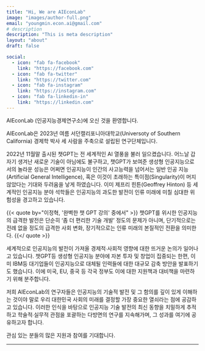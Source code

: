 ```yaml
---
title: "Hi, We are AIEconLab"
image: "images/author-full.png"
email: "youngmin.econ.ai@gmail.com"
# description
description: "This is meta description"
layout: "about"
draft: false

social:
  - icon: "fab fa-facebook"
    link: "https://facebook.com"
  - icon: "fab fa-twitter"
    link: "https://twitter.com"
  - icon: "fab fa-instagram"
    link: "https://instagram.com"
  - icon: "fab fa-linkedin-in"
    link: "https://linkedin.com"
---
```


AIEconLab (인공지능경제연구소)에 오신 것을 환영합니다.

AIEconLab은 2023년 여름 서던캘리포니아대학교(Universoty of Southern California) 경제학 박사 세 사람을 주축으로 설립된 연구단체입니다.

2022년 11월말 출시된 챗GPT는 전 세계적인 AI 열풍을 불러 일으켰습니다. 어느날 갑자기 생겨난 새로운 기술이 아님에도 불구하고, 챗GPT가 보여준 생성형 인공지능으로서의 놀라운 성능은 어쩌면 인공지능이 인간의 사고능력을 넘어서는 일반 인공 지능(Artificial General Intelligence), 혹은 이것이 초래하는 특이점(Singularity)이 머지 않았다는 기대와 두려움을 낳게 하였습니다. 이미 제프리 힌튼(Geoffrey Hinton) 등 세계적인 인공지능 분야 석학들은 인공지능의 과도한 발전이 인류 미래에 미칠 심대한 위험성을 경고하고 있습니다.

{{< quote by="이정혁, '완벽한 챗 GPT 강의' 중에서" >}}
챗GPT를 위시한 인공지능의 급격한 발전은 단순히 ‘좀 더 편리한 기술 개발’ 정도의 문제가 아니며, 단기적으로는 전례 없을 정도의 급격한 사회 변화, 장기적으로는 인류 미래의 본질적인 전환을 의미한다.
{{</ quote >}}

세계적으로 인공지능의 발전이 가져올 경제적∙사회적 영향에 대한 뜨거운 논의가 일어나고 있습니다. 챗GPT등 생성형 인공지능 분야에 자본 투자 및 창업이 집중되는 한편, 이미 IBM등  대기업들이 인공지능으로 대체될 인력들에 대한 대규모 감축 방안을 발표하기도 했습니다. 이에 미국, EU, 중국 등 각국 정부도 이에 대한 지원책과 대비책을 마련하기 위해 분주합니다. 

저희 AIEconLab의 연구자들은 인공지능의 기술적 발전 및 그 함의를 깊이 있게 이해하는 것이야 말로 우리 대한민국 사회의 미래를 결정할 가장 중요한 열쇠라는 점에 공감하고 있습니다. 이러한 인식을  바탕으로 인공지능 기술 발전의 최신 동향을 치밀하게 추적하고 학술적∙실무적 관점을 포괄하는 다방면의 연구를 지속해가며, 그 성과를 여기에 공유하고자 합니다.

관심 있는 분들의 많은 지원과 참여를 기대합니다.  

<hr>